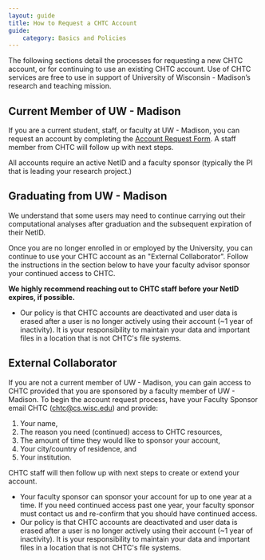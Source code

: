 ```yaml
---
layout: guide
title: How to Request a CHTC Account
guide:
    category: Basics and Policies
---
```


The following sections detail the processes for requesting a new CHTC account, 
or for continuing to use an existing CHTC account. Use of CHTC services are free 
to use in support of University of Wisconsin - Madison’s research and teaching mission.

## Current Member of UW - Madison

If you are a current student, staff, or faculty at UW - Madison, you can request an account
by completing the [Account Request Form](form.html). A staff member from CHTC will follow
up with next steps. 

All accounts require an active NetID and a faculty sponsor (typically the PI that is leading 
your research project.)

## Graduating from UW - Madison

We understand that some users may need to continue carrying out their computational 
analyses after graduation and the subsequent expiration of their NetID. 

Once you are no longer enrolled in or employed by the University, you can continue
to use your CHTC account as an "External Collaborator". Follow the instructions in
the section below to have your faculty advisor sponsor your continued access to
CHTC.

**We highly recommend reaching out to CHTC staff before your NetID expires, if possible.**

* Our policy is that CHTC accounts are deactivated and user data is erased after a user 
is no longer actively using their account (~1 year of inactivity). It is your responsibility
to maintain your data and important files in a location that is not CHTC's file systems.

## External Collaborator

If you are not a current member of UW - Madison, you can gain access to CHTC provided
that you are sponsored by a faculty member of UW - Madison. To begin the account
request process, have your Faculty Sponsor email CHTC (chtc@cs.wisc.edu) and provide:

1. Your name,
2. The reason you need (continued) access to CHTC resources,
3. The amount of time they would like to sponsor your account,
4. Your city/country of residence, and 
5. Your institution. 

CHTC staff will then follow up with next steps to create or extend your account. 

* Your faculty sponsor can sponsor your account for up to one year at a time. If 
you need continued access past one year, your faculty sponsor must contact us and 
re-confirm that you should have continued access. 
* Our policy is that CHTC accounts are deactivated and user data is erased after a user 
is no longer actively using their account (~1 year of inactivity). It is your responsibility
to maintain your data and important files in a location that is not CHTC's file systems.
